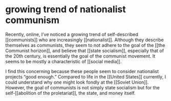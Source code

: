 # growing trend of nationalist communism

Recently, online, I&rsquo;ve noticed a growing trend of self-described [[communists]] who are increasingly [[nationalist]]. Although they describe themselves as communists, they seem to not adhere to the goal of the [[the Communist horizon]], and believe that [[state socialism]], especially that of the 20th century, is essentially the goal of the communist movement. It seems to be mostly a characteristic of [[social media]].

I find this concerning because these people seem to consider nationalist projects &ldquo;good enough.&rdquo; Compared to life in the [[United States]] currently, I could understand why one might look fondly at the [[Soviet Union]]. However, the goal of communists is not simply state socialism but for the self-[[abolition of the proletariat]], the state, and money itself.

